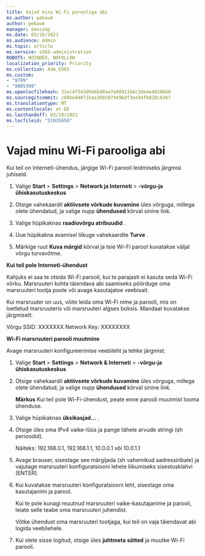 ```yaml
---
title: Vajad minu Wi-Fi parooliga abi
ms.author: pebaum
author: pebaum
manager: dansimp
ms.date: 03/16/2021
ms.audience: Admin
ms.topic: article
ms.service: o365-administration
ROBOTS: NOINDEX, NOFOLLOW
localization_priority: Priority
ms.collection: Adm_O365
ms.custom:
- "9799"
- "9005399"
ms.openlocfilehash: 31ec4f543d6b6bd0ae7e88911b6c3de4e46206b0
ms.sourcegitcommit: c08bed4071baa3bb5879496df3ed44fb828c8367
ms.translationtype: MT
ms.contentlocale: et-EE
ms.lasthandoff: 03/19/2021
ms.locfileid: "51035650"
---
```

# <a name="need-help-with-my-wi-fi-password"></a>Vajad minu Wi-Fi parooliga abi

Kui teil on Interneti-ühendus, järgige Wi-Fi parooli leidmiseks järgmisi juhiseid.

1. Valige **Start**  >  **Settings**  >  **Network ja Interneti**  >  **-võrgu-ja ühiskasutuskeskus**

1. Otsige vahekaardil **aktiivsete võrkude kuvamine** üles võrguga, millega olete ühendatud, ja valige nupp **ühendused** kõrval sinine link.

1. Valige hüpikaknas **raadiovõrgu atribuudid** .

1. Uue hüpikakna avamisel liikuge vahekaardile **Turve** .

1. Märkige ruut **Kuva märgid** kõrval ja teie Wi-Fi parool kuvatakse väljal võrgu turvavõtme.

**Kui teil pole Interneti-ühendust**

Kahjuks ei saa te otsida Wi-Fi parooli, kui te parajasti ei kasuta seda Wi-Fi võrku. Marsruuteri kohta täiendava abi saamiseks pöörduge oma marsruuteri tootja poole või avage kasutajatoe veebisait.

Kui marsruuter on uus, võite leida oma Wi-Fi nime ja parooli, mis on loetletud marsruuteris või marsruuteri algses boksis. Mandaat kuvatakse järgmiselt:

Võrgu SSID: XXXXXXX Network Key: XXXXXXXX

**Wi-Fi marsruuteri parooli muutmine**

Avage marsruuteri konfigureerimise veebileht ja tehke järgmist.

1. Valige **Start**  >  **Settings**  >  **Network & Interneti**  >  **-võrgu-ja ühiskasutuskeskus**

1. Otsige vahekaardil **aktiivsete võrkude kuvamine** üles võrguga, millega olete ühendatud, ja valige nupp **ühendused** kõrval sinine link.

    **Märkus** Kui teil pole Wi-Fi-ühendust, peate enne parooli muutmist looma ühenduse.

1. Valige hüpikaknas **üksikasjad...** .

1. Otsige üles oma IPv4 vaike-lüüs ja pange tähele arvude stringi (sh perioodid).

    Näiteks: 192.168.0.1, 192.168.1.1, 10.0.0.1 või 10.0.1.1

1. Avage brauser, sisestage see märgijada (sh vahemikud aadressiribale) ja vajutage marsruuteri konfiguratsiooni lehele liikumiseks sisestusklahvi (ENTER).

1. Kui kuvatakse marsruuteri konfiguratsiooni leht, sisestage oma kasutajanimi ja parool.

    Kui te pole kunagi muutnud marsruuteri vaike-kasutajanime ja parooli, leiate selle teabe oma marsruuteri juhendist.

    Võtke ühendust oma marsruuteri tootjaga, kui teil on vaja täiendavat abi logida veebilehele.

1. Kui olete sisse logitud, otsige üles **juhtmeta sätted** ja muutke Wi-Fi parooli.